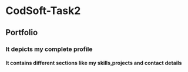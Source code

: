 # CodSoft-Task2
## Portfolio
### It depicts my complete profile
#### It contains different sections like my skills,projects and contact details
